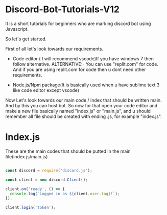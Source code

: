 # Discord-Bot-Tutorials-V12
It is a short tutorials for beginners who are marking discord bot using Javascript. 

So let's get started.

First of all let's look towards our requirements.
 - Code editor ( I will recommend vscode)If you have windows 7 then follow alternative. 
 ALTERNATIVE:- You can use "replit.com" for code. And if you are using replit.com for code then u dont need other requirements. 

 - Node.js/Npm package(It is basically used when u have sublime text 3 like code editor except vscode)


Now Let's look towards our main code / index that should be written main. And by this you can host bot.
So now for that open your code editor and make a new file basically named "index.js" or "main.js", and u should remember all file should be created with ending .js, for example "index.js".

# Index.js 
These are the main codes that should be putted in the main file(index.js/main.js)
```index.js

const discord = require('discord.js');

const client = new discord.Client();

client.on('ready', () => {
  console.log(`Logged in as ${client.user.tag}!`);
});

client.login('token');

```


